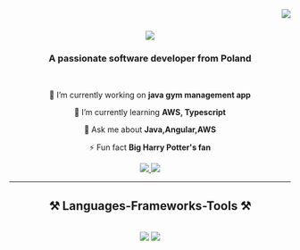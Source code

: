 <img align="right" src="https://visitor-badge.laobi.icu/badge?page_id=salesp07.salesp07" />

<h1 align="center">
    <img src="https://readme-typing-svg.herokuapp.com/?font=Righteous&size=35&center=true&vCenter=true&width=500&height=70&duration=4000&lines=Hi+There!+👋;+I'm+Igor+Gralak!;" />
</h1>

<h3 align="center">A passionate software developer from Poland </h3>

<br/>

<div align="center">
 
 🔭 I’m currently working on **java gym management app**
 
 🌱 I’m currently learning **AWS, Typescript**

💬 Ask me about **Java,Angular,AWS**

⚡ Fun fact **Big Harry Potter's fan**

 </div>
 
<div align="center"> 
  <a href="mailto:igor.gralak99@gmail.com">
    <img src="https://img.shields.io/badge/Gmail-333333?style=for-the-badge&logo=gmail&logoColor=red" />
  </a>
  <a href="https://www.linkedin.com/in/igor-gralak-692610200" target="_blank">
    <img src="https://img.shields.io/badge/LinkedIn-0077B5?style=for-the-badge&logo=linkedin&logoColor=white" target="_blank" />
  </a>
</div>

 <hr/>
 
<h2 align="center">⚒️ Languages-Frameworks-Tools ⚒️</h2>
<br/>
<div align="center">
    <img src="https://skillicons.dev/icons?i=angular,mui,html,css,vscode,github,figma,tailwind,git" />
    <img src="https://skillicons.dev/icons?i=java,spring,javascript,typescript,express,postgresql,mongodb,c,nextjs,mysql" /><br>
</div>
